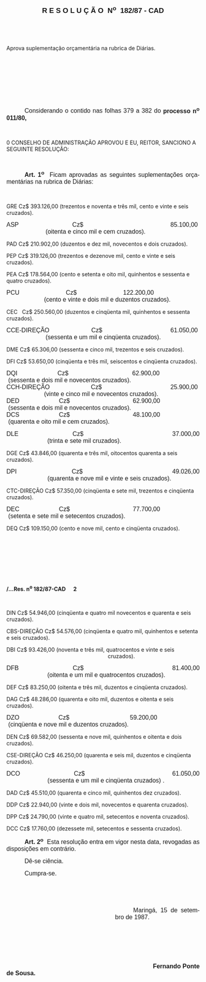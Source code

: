 <body lang=PT-BR style='tab-interval:35.45pt'>

<div class=Section1>

<p class=MsoNormal align=center style='text-align:center;tab-stops:lined 259.2pt'><b><span
style='font-size:14.0pt;mso-bidi-font-size:10.0pt;font-family:Arial'>R E S O L
U Ç Ã O<span style="mso-spacerun: yes">  </span>N<sup>o</sup><span
style="mso-spacerun: yes">  </span>182/87 - CAD<o:p></o:p></span></b></p>

<p class=MsoNormal style='text-align:justify'><span style='font-size:12.0pt;
mso-bidi-font-size:10.0pt;font-family:Arial'><![if !supportEmptyParas]>&nbsp;<![endif]><o:p></o:p></span></p>

<p class=MsoNormal style='text-align:justify'><span style='font-size:12.0pt;
mso-bidi-font-size:10.0pt;font-family:Arial'><![if !supportEmptyParas]>&nbsp;<![endif]><o:p></o:p></span></p>

<p class=MsoBodyTextIndent>Aprova suplementação orçamentária na rubrica de
Diárias.</p>

<p class=MsoNormal style='text-align:justify'><span style='font-size:12.0pt;
mso-bidi-font-size:10.0pt;font-family:Arial'><![if !supportEmptyParas]>&nbsp;<![endif]><o:p></o:p></span></p>

<p class=MsoNormal style='text-align:justify'><span style='font-size:12.0pt;
mso-bidi-font-size:10.0pt;font-family:Arial'><![if !supportEmptyParas]>&nbsp;<![endif]><o:p></o:p></span></p>

<p class=MsoNormal style='text-align:justify'><span style='font-size:12.0pt;
mso-bidi-font-size:10.0pt;font-family:Arial'><![if !supportEmptyParas]>&nbsp;<![endif]><o:p></o:p></span></p>

<p class=MsoNormal style='text-align:justify'><span style='font-size:12.0pt;
mso-bidi-font-size:10.0pt;font-family:Arial'><![if !supportEmptyParas]>&nbsp;<![endif]><o:p></o:p></span></p>

<p class=MsoNormal style='text-align:justify;text-indent:35.45pt'><span
style='font-size:12.0pt;mso-bidi-font-size:10.0pt;font-family:Arial'>Considerando
o contido nas folhas 379 a 382 do <b>processo n<sup>o</sup> 011/80,</b><o:p></o:p></span></p>

<p class=MsoNormal style='text-align:justify'><span style='font-size:12.0pt;
mso-bidi-font-size:10.0pt;font-family:Arial'><![if !supportEmptyParas]>&nbsp;<![endif]><o:p></o:p></span></p>

<p class=MsoBodyTextIndent2>0 CONSELHO DE ADMINISTRAÇÃO APROVOU E EU, REITOR,
SANCIONO A SEGUINTE RESOLUÇÃO:</p>

<p class=MsoNormal style='text-align:justify'><span style='font-size:12.0pt;
mso-bidi-font-size:10.0pt;font-family:Arial'><![if !supportEmptyParas]>&nbsp;<![endif]><o:p></o:p></span></p>

<p class=MsoNormal style='text-align:justify;text-indent:35.45pt'><b><span
style='font-size:12.0pt;mso-bidi-font-size:10.0pt;font-family:Arial'>Art. 1<sup>o</sup></span></b><span
style='font-size:12.0pt;mso-bidi-font-size:10.0pt;font-family:Arial'><span
style="mso-spacerun: yes">  </span>Ficam aprovadas as seguintes suplementações
orçamentárias na rubrica de Diárias:<o:p></o:p></span></p>

<p class=MsoNormal style='text-align:justify'><span style='font-size:12.0pt;
mso-bidi-font-size:10.0pt;font-family:Arial'><![if !supportEmptyParas]>&nbsp;<![endif]><o:p></o:p></span></p>

<p class=MsoBodyTextIndent3>GRE <span style='mso-tab-count:1'> </span>Cz$<span
style='mso-tab-count:1'> </span>393.126,00 <span style='mso-tab-count:1'> </span><span
style='mso-tab-count:1'> </span>(trezentos e noventa e três mil, cento e vinte
e seis cruzados).</p>

<p class=MsoNormal style='margin-right:3.6pt;text-align:justify;tab-stops:99.25pt 127.6pt 134.65pt 191.35pt 7.0cm'><span
style='font-size:12.0pt;mso-bidi-font-size:10.0pt;font-family:Arial'>ASP <span
style='mso-tab-count:1'>                       </span>Cz$ <span
style='mso-tab-count:1'>               </span><span style='mso-tab-count:1'>                       </span>85.100,00
<span style='mso-tab-count:1'>                       </span>(oitenta e cinco
mil e cem cruzados).<o:p></o:p></span></p>

<p class=MsoBlockText>PAD <span style='mso-tab-count:1'> </span>Cz$<span
style='mso-tab-count:1'> </span>210.902,00 <span style='mso-tab-count:1'> </span><span
style='mso-tab-count:1'> </span>(duzentos e dez mil, novecentos e dois
cruzados).</p>

<p class=MsoBlockText>PEP <span style='mso-tab-count:1'> </span>Cz$ <span
style='mso-tab-count:1'> </span>319.126,00 <span style='mso-tab-count:1'> </span><span
style='mso-tab-count:1'> </span>(trezentos e dezenove mil, cento e vinte e seis
cruzados).</p>

<p class=MsoBlockText>PEA <span style='mso-tab-count:1'> </span>Cz$ <span
style='mso-tab-count:1'> </span>178.564,00 <span style='mso-tab-count:1'> </span><span
style='mso-tab-count:1'> </span>(cento e setenta e oito mil, quinhentos e
sessenta e quatro cruzados).</p>

<p class=MsoNormal style='margin-top:0cm;margin-right:3.6pt;margin-bottom:0cm;
margin-left:3.6pt;margin-bottom:.0001pt;text-align:justify;text-indent:-3.6pt;
tab-stops:99.25pt 127.6pt 134.65pt 191.35pt 7.0cm'><span style='font-size:12.0pt;
mso-bidi-font-size:10.0pt;font-family:Arial'>PCU <span style='mso-tab-count:
1'>                     </span>Cz$ <span style='mso-tab-count:1'>                     </span>122.200,00
<span style='mso-tab-count:1'>                     </span><span
style='mso-tab-count:1'>                     </span>(cento e vinte e dois mil e
duzentos cruzados).<o:p></o:p></span></p>

<p class=MsoBlockText style='tab-stops:35.45pt 99.25pt 127.6pt 134.65pt 191.35pt 7.0cm 207.0pt'>CEC
<span style='mso-tab-count:1'>  </span><span style='mso-tab-count:1'> </span>Cz$
<span style='mso-tab-count:1'> </span>250.560,00 <span style='mso-tab-count:
1'> </span><span style='mso-tab-count:1'> </span>(duzentos e cinqüenta mil,
quinhentos e sessenta cruzados).</p>

<p class=MsoNormal style='margin-right:3.6pt;text-align:justify;tab-stops:99.25pt 127.6pt 134.65pt 191.35pt 7.0cm'><span
style='font-size:12.0pt;mso-bidi-font-size:10.0pt;font-family:Arial'>CCE-DIREÇÃO
<span style='mso-tab-count:1'>                       </span>Cz$ <span
style='mso-tab-count:1'>               </span><span style='mso-tab-count:1'>                       </span>61.050,00
<span style='mso-tab-count:1'>                       </span>(sessenta e um mil
e cinqüenta cruzados).<o:p></o:p></span></p>

<p class=MsoBodyTextIndent3>DME <span style='mso-tab-count:1'> </span>Cz$ <span
style='mso-tab-count:1'> </span><span style='mso-tab-count:1'> </span>65.306,00
<span style='mso-tab-count:1'> </span>(sessenta e cinco mil, trezentos e seis cruzados).</p>

<p class=MsoBlockText>DFI <span style='mso-tab-count:1'> </span>Cz$ <span
style='mso-tab-count:1'> </span><span style='mso-tab-count:1'> </span>53.650,00
<span style='mso-tab-count:1'> </span>(cinqüenta e três mil, seiscentos e
cinqüenta cruzados).</p>

<p class=MsoNormal style='margin-top:0cm;margin-right:3.6pt;margin-bottom:0cm;
margin-left:3.6pt;margin-bottom:.0001pt;text-align:justify;text-indent:-3.6pt;
tab-stops:99.25pt 127.6pt 134.65pt 191.35pt 7.0cm'><span style='font-size:12.0pt;
mso-bidi-font-size:10.0pt;font-family:Arial'>DQI <span style='mso-tab-count:
1'>                     </span>Cz$ <span style='mso-tab-count:1'>             </span><span
style='mso-tab-count:1'>                     </span>62.900,00 <span
style='mso-tab-count:1'>                     </span>(sessenta e dois mil e
novecentos cruzados).<o:p></o:p></span></p>

<p class=MsoNormal style='margin-top:0cm;margin-right:3.6pt;margin-bottom:0cm;
margin-left:3.6pt;margin-bottom:.0001pt;text-align:justify;text-indent:-3.6pt;
tab-stops:99.25pt 127.6pt 134.65pt 191.35pt 7.0cm'><span style='font-size:12.0pt;
mso-bidi-font-size:10.0pt;font-family:Arial'>CCH-DIREÇÃO<span style='mso-tab-count:
1'>                     </span>Cz$ <span style='mso-tab-count:1'>             </span><span
style='mso-tab-count:1'>                     </span>25.900,00 <span
style='mso-tab-count:1'>                     </span>(vinte e cinco mil e
novecentos cruzados).<o:p></o:p></span></p>

<p class=MsoNormal style='margin-top:0cm;margin-right:3.6pt;margin-bottom:0cm;
margin-left:3.6pt;margin-bottom:.0001pt;text-align:justify;text-indent:-3.6pt;
tab-stops:99.25pt 127.6pt 134.65pt 191.35pt 7.0cm'><span style='font-size:12.0pt;
mso-bidi-font-size:10.0pt;font-family:Arial'>DED <span style='mso-tab-count:
1'>                     </span>Cz$ <span style='mso-tab-count:1'>             </span><span
style='mso-tab-count:1'>                     </span>62.900,00 <span
style='mso-tab-count:1'>                     </span>(sessenta e dois mil e
novecentos cruzados).<o:p></o:p></span></p>

<p class=MsoNormal style='margin-top:0cm;margin-right:3.6pt;margin-bottom:0cm;
margin-left:3.6pt;margin-bottom:.0001pt;text-align:justify;text-indent:-3.6pt;
tab-stops:99.25pt 127.6pt 134.65pt 191.35pt 7.0cm'><span style='font-size:12.0pt;
mso-bidi-font-size:10.0pt;font-family:Arial'>DCS <span style='mso-tab-count:
1'>                     </span>Cz$ <span style='mso-tab-count:1'>             </span><span
style='mso-tab-count:1'>                     </span>48.100,00 <span
style='mso-tab-count:1'>                     </span>(quarenta e oito mil e cem
cruzados).<o:p></o:p></span></p>

<p class=MsoNormal style='text-align:justify;tab-stops:99.25pt 127.6pt 134.65pt 191.35pt 7.0cm'><span
style='font-size:12.0pt;mso-bidi-font-size:10.0pt;font-family:Arial'>DLE <span
style='mso-tab-count:1'>                        </span>Cz$ <span
style='mso-tab-count:1'>                </span><span style='mso-tab-count:1'>                        </span>37.000,00
<span style='mso-tab-count:1'>                        </span>(trinta e sete mil
cruzados).<o:p></o:p></span></p>

<p class=MsoBodyTextIndent3>DGE <span style='mso-tab-count:1'> </span>Cz$ <span
style='mso-tab-count:1'> </span><span style='mso-tab-count:1'> </span>43.846,00
<span style='mso-tab-count:1'> </span>(quarenta e três mil, oitocentos quarenta
a seis cruzados).</p>

<p class=MsoNormal style='margin-left:3.6pt;text-align:justify;text-indent:
-3.6pt;tab-stops:99.25pt 127.6pt 134.65pt 191.35pt 7.0cm'><span
style='font-size:12.0pt;mso-bidi-font-size:10.0pt;font-family:Arial'>DPI <span
style='mso-tab-count:1'>                       </span>Cz$ <span
style='mso-tab-count:1'>               </span><span style='mso-tab-count:1'>                       </span>49.026,00
<span style='mso-tab-count:1'>                       </span>(quarenta e nove
mil e vinte e seis cruzados).<o:p></o:p></span></p>

<p class=MsoBodyTextIndent3>CTC-DIREÇÃO <span style='mso-tab-count:1'> </span>Cz$
<span style='mso-tab-count:1'> </span><span style='mso-tab-count:1'> </span>57.350,00
<span style='mso-tab-count:1'> </span>(cinqüenta e sete mil, trezentos e
cinqüenta cruzados).</p>

<p class=MsoNormal style='margin-top:0cm;margin-right:3.6pt;margin-bottom:0cm;
margin-left:3.6pt;margin-bottom:.0001pt;text-align:justify;text-indent:-3.6pt;
tab-stops:99.25pt 127.6pt 134.65pt 191.35pt 7.0cm'><span style='font-size:12.0pt;
mso-bidi-font-size:10.0pt;font-family:Arial'>DEC <span style='mso-tab-count:
1'>                     </span>Cz$ <span style='mso-tab-count:1'>             </span><span
style='mso-tab-count:1'>                     </span>77.700,00 <span
style='mso-tab-count:1'>                     </span>(setenta e sete mil e
setecentos cruzados).<o:p></o:p></span></p>

<p class=MsoBlockText>DEQ <span style='mso-tab-count:1'> </span>Cz$ <span
style='mso-tab-count:1'> </span>109.150,00 <span style='mso-tab-count:1'> </span><span
style='mso-tab-count:1'> </span>(cento e nove mil, cento e cinqüenta cruzados).</p>

<p class=MsoBlockText><![if !supportEmptyParas]>&nbsp;<![endif]><o:p></o:p></p>

<p class=MsoBlockText><![if !supportEmptyParas]>&nbsp;<![endif]><o:p></o:p></p>

<p class=MsoBlockText><![if !supportEmptyParas]>&nbsp;<![endif]><o:p></o:p></p>

<p class=MsoBlockText><![if !supportEmptyParas]>&nbsp;<![endif]><o:p></o:p></p>

<p class=MsoBlockText><b>/...Res. n<sup>o</sup> 182/87-CAD<span
style='mso-tab-count:1'> </span><span style='mso-tab-count:1'> </span><span
style='mso-tab-count:1'> </span><span style='mso-tab-count:1'> </span><span
style='mso-tab-count:1'> </span><span style='mso-tab-count:1'> </span><span
style='mso-tab-count:1'> </span><span style='mso-tab-count:1'> </span><span
style='mso-tab-count:1'> </span><span style='mso-tab-count:1'> </span><span
style='mso-tab-count:1'> </span><span style="mso-spacerun: yes">     </span>2<o:p></o:p></b></p>

<p class=MsoBlockText><b><![if !supportEmptyParas]>&nbsp;<![endif]><o:p></o:p></b></p>

<p class=MsoBlockText>DIN <span style='mso-tab-count:1'> </span>Cz$ <span
style='mso-tab-count:1'> </span><span style='mso-tab-count:1'> </span>54.946,00
<span style='mso-tab-count:1'> </span>(cinqüenta e quatro mil novecentos e
quarenta e seis cruzados).</p>

<p class=MsoBlockText>CBS-DIREÇÃO <span style='mso-tab-count:1'> </span>Cz$ <span
style='mso-tab-count:1'> </span><span style='mso-tab-count:1'> </span>54.576,00
<span style='mso-tab-count:1'> </span>(cinqüenta e quatro mil, quinhentos e
setenta e seis cruzados).</p>

<p class=MsoBodyText style='margin-left:7.0cm;text-indent:-7.0cm;tab-stops:
21.6pt 99.25pt 127.6pt 134.65pt 191.35pt 7.0cm'>DBI <span style='mso-tab-count:
1'> </span>Cz$ <span style='mso-tab-count:1'> </span><span style='mso-tab-count:
1'> </span>93.426,00 <span style='mso-tab-count:1'> </span>(noventa e três mil,
quatrocentos e vinte e seis cruzados).</p>

<p class=MsoNormal style='text-align:justify;tab-stops:99.25pt 127.6pt 134.65pt 191.35pt 7.0cm'><span
style='font-size:12.0pt;mso-bidi-font-size:10.0pt;font-family:Arial'>DFB <span
style='mso-tab-count:1'>                        </span>Cz$ <span
style='mso-tab-count:1'>                </span><span style='mso-tab-count:1'>                        </span>81.400,00
<span style='mso-tab-count:1'>                        </span>(oitenta e um mil
e quatrocentos cruzados).<o:p></o:p></span></p>

<p class=MsoBlockText>DEF <span style='mso-tab-count:1'> </span>Cz$ <span
style='mso-tab-count:1'> </span><span style='mso-tab-count:1'> </span>83.250,00
<span style='mso-tab-count:1'> </span>(oitenta e três mil, duzentos e cinqüenta
cruzados).</p>

<p class=MsoBlockText>DAG <span style='mso-tab-count:1'> </span>Cz$ <span
style='mso-tab-count:1'> </span><span style='mso-tab-count:1'> </span>48.286,00
<span style='mso-tab-count:1'> </span>(quarenta e oito mil, duzentos e oitenta
e seis cruzados).</p>

<p class=MsoNormal style='margin-top:0cm;margin-right:10.8pt;margin-bottom:
0cm;margin-left:3.6pt;margin-bottom:.0001pt;text-align:justify;text-indent:
-3.6pt;tab-stops:99.25pt 127.6pt 134.65pt 191.35pt 7.0cm'><span
style='font-size:12.0pt;mso-bidi-font-size:10.0pt;font-family:Arial'>DZO <span
style='mso-tab-count:1'>                   </span>Cz$ <span style='mso-tab-count:
1'>           </span><span style='mso-tab-count:1'>                   </span>59.200,00
<span style='mso-tab-count:1'>                   </span>(cinqüenta e nove mil e
duzentos cruzados).<o:p></o:p></span></p>

<p class=MsoBodyTextIndent3>DEN <span style='mso-tab-count:1'> </span>Cz$ <span
style='mso-tab-count:1'> </span><span style='mso-tab-count:1'> </span>69.582,00
<span style='mso-tab-count:1'> </span>(sessenta e nove mil, quinhentos e
oitenta e dois cruzados).</p>

<p class=MsoBlockText>CSE-DIREÇÃO <span style='mso-tab-count:1'> </span>Cz$ <span
style='mso-tab-count:1'> </span><span style='mso-tab-count:1'> </span>46.250,00
<span style='mso-tab-count:1'> </span>(quarenta e seis mil, duzentos e
cinqüenta cruzados).</p>

<p class=MsoNormal style='margin-left:3.6pt;text-align:justify;text-indent:
-3.6pt;tab-stops:99.25pt 127.6pt 134.65pt 191.35pt 7.0cm'><span
style='font-size:12.0pt;mso-bidi-font-size:10.0pt;font-family:Arial'>DCO <span
style='mso-tab-count:1'>                       </span>Cz$ <span
style='mso-tab-count:1'>               </span><span style='mso-tab-count:1'>                       </span>61.050,00
<span style='mso-tab-count:1'>                       </span>(sessenta e um mil
e cinqüenta cruzados) .<o:p></o:p></span></p>

<p class=MsoBodyTextIndent3>DAD <span style='mso-tab-count:1'> </span>Cz$ <span
style='mso-tab-count:1'> </span><span style='mso-tab-count:1'> </span>45.510,00
<span style='mso-tab-count:1'> </span>(quarenta e cinco mil, quinhentos dez
cruzados).</p>

<p class=MsoBlockText>DDP <span style='mso-tab-count:1'> </span>Cz$ <span
style='mso-tab-count:1'> </span><span style='mso-tab-count:1'> </span>22.940,00
<span style='mso-tab-count:1'> </span>(vinte e dois mil, novecentos e quarenta
cruzados).</p>

<p class=MsoBlockText>DPP <span style='mso-tab-count:1'> </span>Cz$ <span
style='mso-tab-count:1'> </span><span style='mso-tab-count:1'> </span>24.790,00
<span style='mso-tab-count:1'> </span>(vinte e quatro mil, setecentos e noventa
cruzados).</p>

<p class=MsoBlockText>DCC <span style='mso-tab-count:1'> </span>Cz$ <span
style='mso-tab-count:1'> </span><span style='mso-tab-count:1'> </span>17.760,00
<span style='mso-tab-count:1'> </span>(dezessete mil, setecentos e sessenta
cruzados).</p>

<p class=MsoNormal style='text-align:justify;text-indent:35.45pt'><b><span
style='font-size:12.0pt;mso-bidi-font-size:10.0pt;font-family:Arial'>Art. 2<sup>o</sup></span></b><span
style='font-size:12.0pt;mso-bidi-font-size:10.0pt;font-family:Arial'><span
style="mso-spacerun: yes">  </span>Esta resolução entra em vigor nesta data,
revogadas as disposições em contrário.<o:p></o:p></span></p>

<p class=MsoNormal style='text-align:justify;text-indent:35.45pt'><span
style='font-size:12.0pt;mso-bidi-font-size:10.0pt;font-family:Arial'>Dê-se
ciência.<o:p></o:p></span></p>

<p class=MsoNormal style='text-align:justify;text-indent:35.45pt'><span
style='font-size:12.0pt;mso-bidi-font-size:10.0pt;font-family:Arial'>Cumpra-se.<o:p></o:p></span></p>

<p class=MsoNormal style='text-align:justify'><span style='font-size:12.0pt;
mso-bidi-font-size:10.0pt;font-family:Arial'><![if !supportEmptyParas]>&nbsp;<![endif]><o:p></o:p></span></p>

<p class=MsoNormal style='text-align:justify'><span style='font-size:12.0pt;
mso-bidi-font-size:10.0pt;font-family:Arial'><![if !supportEmptyParas]>&nbsp;<![endif]><o:p></o:p></span></p>

<p class=MsoNormal style='margin-left:212.7pt;text-align:justify;text-indent:
35.45pt'><span style='font-size:12.0pt;mso-bidi-font-size:10.0pt;font-family:
Arial'>Maringá, 15 de setembro de 1987.<o:p></o:p></span></p>

<p class=MsoNormal style='text-align:justify'><span style='font-size:12.0pt;
mso-bidi-font-size:10.0pt;font-family:Arial'><![if !supportEmptyParas]>&nbsp;<![endif]><o:p></o:p></span></p>

<p class=MsoNormal style='text-align:justify'><span style='font-size:12.0pt;
mso-bidi-font-size:10.0pt;font-family:Arial'><![if !supportEmptyParas]>&nbsp;<![endif]><o:p></o:p></span></p>

<p class=MsoNormal style='text-align:justify'><span style='font-size:12.0pt;
mso-bidi-font-size:10.0pt;font-family:Arial'><![if !supportEmptyParas]>&nbsp;<![endif]><o:p></o:p></span></p>

<p class=MsoNormal style='text-align:justify'><span style='font-size:12.0pt;
mso-bidi-font-size:10.0pt;font-family:Arial'><span style='mso-tab-count:2'>                        </span><span
style='mso-tab-count:2'>                        </span><span style='mso-tab-count:
2'>                        </span><span style='mso-tab-count:1'>            </span><b>Fernando
Ponte de Sousa.<o:p></o:p></b></span></p>

</div>

</body>
